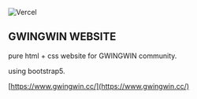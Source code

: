 
![Vercel](https://vercelbadge.vercel.app/api/gwingwin-cc/gwingwin-website)

## GWINGWIN WEBSITE

pure html + css website for GWINGWIN community.

using bootstrap5.


[https://www.gwingwin.cc/](https://www.gwingwin.cc/)